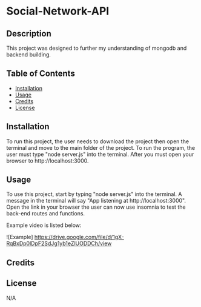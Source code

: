 # Social-Network-API

## Description

This project was designed to further my understanding of mongodb and backend building.


## Table of Contents

- [Installation](#installation)
- [Usage](#usage)
- [Credits](#credits)
- [License](#license)

## Installation

To run this project, the user needs to download the project then open the terminal and move to the main folder of the project. To run the program, the user must type "node server.js" into the terminal. After you must open your browser to
http://localhost:3000.

## Usage

To use this project, start by typing "node server.js" into the terminal. A message in the terminal will say "App listening at http://localhost:3000". Open the link in your browser the user can now use insomnia to test the back-end routes and functions.

Example video is listed below:

![Example] https://drive.google.com/file/d/1gX-RqBxDp0lDpF2SdJg1yb1eZlUODDCh/view

## Credits

## License

N/A